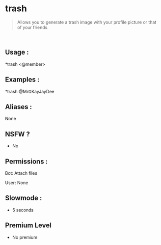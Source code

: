 # trash

> Allows you to generate a trash image with your profile picture or that of your friends.

<br>

## Usage :

*trash <@member>

## Examples :

*trash @Mr¤KayJayDee

## Aliases :

None

## NSFW ?

- No

## Permissions :

Bot: Attach files
<br>

User: None

## Slowmode :

- 5 seconds

## Premium Level

- No premium